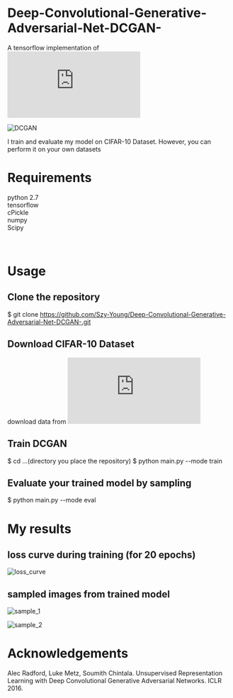 # Deep-Convolutional-Generative-Adversarial-Net-DCGAN-
A tensorflow implementation of ![Deep Convolutional Generative Adversarial Net (DCGAN)](https://arxiv.org/pdf/1511.06434.pdf)

![DCGAN](https://github.com/Szy-Young/Deep-Convolutional-Generative-Adversarial-Net-DCGAN-/blob/master/net_structure.png)

I train and evaluate my model on CIFAR-10 Dataset. However, you can perform it on your own datasets

# Requirements
  python 2.7<br>
  tensorflow<br>
  cPickle<br>
  numpy<br>
  Scipy<br>
  <br>
  <br>

# Usage

## Clone the repository
$ git clone https://github.com/Szy-Young/Deep-Convolutional-Generative-Adversarial-Net-DCGAN-.git

## Download CIFAR-10 Dataset
download data from ![here](https://www.cs.toronto.edu/~kriz/cifar.html)

## Train DCGAN 
$ cd ...(directory you place the repository)
$ python main.py --mode train

## Evaluate your trained model by sampling
$ python main.py --mode eval



# My results

## loss curve during training (for 20 epochs)
![loss_curve](https://github.com/Szy-Young/Deep-Convolutional-Generative-Adversarial-Net-DCGAN-/blob/master/loss_curve.png)

## sampled images from trained model
![sample_1](https://github.com/Szy-Young/Deep-Convolutional-Generative-Adversarial-Net-DCGAN-/blob/master/sample_1.png)

![sample_2](https://github.com/Szy-Young/Deep-Convolutional-Generative-Adversarial-Net-DCGAN-/blob/master/sample_2.png)



# Acknowledgements
Alec Radford, Luke Metz, Soumith Chintala. Unsupervised Representation Learning with Deep Convolutional Generative Adversarial Networks. ICLR 2016.
